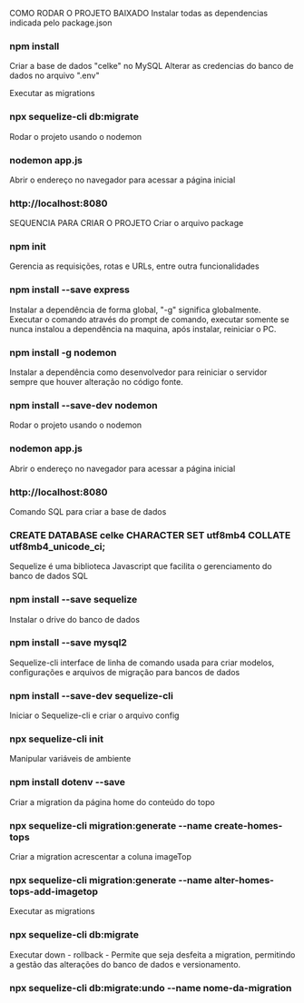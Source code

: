 COMO RODAR O PROJETO BAIXADO
Instalar todas as dependencias indicada pelo package.json
### npm install

Criar a base de dados "celke" no MySQL
Alterar as credencias do banco de dados no arquivo ".env"

Executar as migrations
### npx sequelize-cli db:migrate

Rodar o projeto usando o nodemon
### nodemon app.js

Abrir o endereço no navegador para acessar a página inicial
### http://localhost:8080



SEQUENCIA PARA CRIAR O PROJETO
Criar o arquivo package
### npm init

Gerencia as requisições, rotas e URLs, entre outra funcionalidades
### npm install --save express

Instalar a dependência de forma global, "-g" significa globalmente. Executar o comando através do prompt de comando, executar somente se nunca instalou a dependência na maquina, após instalar, reiniciar o PC.
### npm install -g nodemon

Instalar a dependência como desenvolvedor para reiniciar o servidor sempre que houver alteração no código fonte.
### npm install --save-dev nodemon

Rodar o projeto usando o nodemon
### nodemon app.js

Abrir o endereço no navegador para acessar a página inicial
### http://localhost:8080

Comando SQL para criar a base de dados
### CREATE DATABASE celke CHARACTER SET utf8mb4 COLLATE utf8mb4_unicode_ci; 

Sequelize é uma biblioteca Javascript que facilita o gerenciamento do banco de dados SQL
### npm install --save sequelize

Instalar o drive do banco de dados
### npm install --save mysql2

Sequelize-cli interface de linha de comando usada para criar modelos, configurações e arquivos de migração para bancos de dados
### npm install --save-dev sequelize-cli

Iniciar o Sequelize-cli e criar o arquivo config
### npx sequelize-cli init

Manipular variáveis de ambiente
### npm install dotenv --save

Criar a migration da página home do conteúdo do topo 
### npx sequelize-cli migration:generate --name create-homes-tops

Criar a migration acrescentar a coluna imageTop
### npx sequelize-cli migration:generate --name alter-homes-tops-add-imagetop

Executar as migrations
### npx sequelize-cli db:migrate

Executar down - rollback - Permite que seja desfeita a migration, permitindo a gestão das alterações do banco de dados e versionamento.
### npx sequelize-cli db:migrate:undo --name nome-da-migration